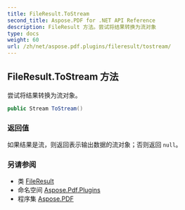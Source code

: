 ```yaml
---
title: FileResult.ToStream
second_title: Aspose.PDF for .NET API Reference
description: FileResult 方法。尝试将结果转换为流对象
type: docs
weight: 60
url: /zh/net/aspose.pdf.plugins/fileresult/tostream/
---
```

## FileResult.ToStream 方法

尝试将结果转换为流对象。

```csharp
public Stream ToStream()
```

### 返回值

如果结果是流，则返回表示输出数据的流对象；否则返回 `null`。

### 另请参阅

* 类 [FileResult](../)
* 命名空间 [Aspose.Pdf.Plugins](../../../aspose.pdf.plugins/)
* 程序集 [Aspose.PDF](../../../)